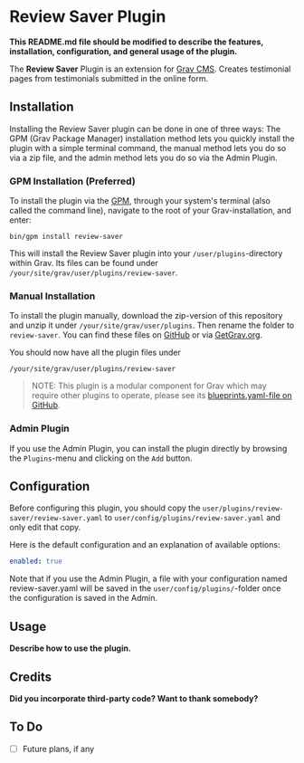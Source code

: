 # Review Saver Plugin

**This README.md file should be modified to describe the features, installation, configuration, and general usage of the plugin.**

The **Review Saver** Plugin is an extension for [Grav CMS](https://github.com/getgrav/grav). Creates testimonial pages from testimonials submitted in the online form.

## Installation

Installing the Review Saver plugin can be done in one of three ways: The GPM (Grav Package Manager) installation method lets you quickly install the plugin with a simple terminal command, the manual method lets you do so via a zip file, and the admin method lets you do so via the Admin Plugin.

### GPM Installation (Preferred)

To install the plugin via the [GPM](https://learn.getgrav.org/cli-console/grav-cli-gpm), through your system's terminal (also called the command line), navigate to the root of your Grav-installation, and enter:

    bin/gpm install review-saver

This will install the Review Saver plugin into your `/user/plugins`-directory within Grav. Its files can be found under `/your/site/grav/user/plugins/review-saver`.

### Manual Installation

To install the plugin manually, download the zip-version of this repository and unzip it under `/your/site/grav/user/plugins`. Then rename the folder to `review-saver`. You can find these files on [GitHub](https://github.com/rodrigogiraoserrao/grav-plugin-review-saver) or via [GetGrav.org](https://getgrav.org/downloads/plugins).

You should now have all the plugin files under

    /your/site/grav/user/plugins/review-saver
	
> NOTE: This plugin is a modular component for Grav which may require other plugins to operate, please see its [blueprints.yaml-file on GitHub](https://github.com/rodrigogiraoserrao/grav-plugin-review-saver/blob/main/blueprints.yaml).

### Admin Plugin

If you use the Admin Plugin, you can install the plugin directly by browsing the `Plugins`-menu and clicking on the `Add` button.

## Configuration

Before configuring this plugin, you should copy the `user/plugins/review-saver/review-saver.yaml` to `user/config/plugins/review-saver.yaml` and only edit that copy.

Here is the default configuration and an explanation of available options:

```yaml
enabled: true
```

Note that if you use the Admin Plugin, a file with your configuration named review-saver.yaml will be saved in the `user/config/plugins/`-folder once the configuration is saved in the Admin.

## Usage

**Describe how to use the plugin.**

## Credits

**Did you incorporate third-party code? Want to thank somebody?**

## To Do

- [ ] Future plans, if any

